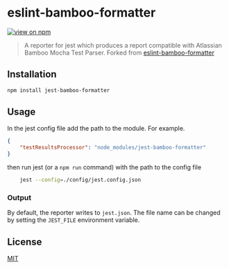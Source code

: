 # eslint-bamboo-formatter
[![view on npm](http://img.shields.io/npm/v/eslint-bamboo-formatter.svg?style=flat)](https://www.npmjs.org/package/eslint-bamboo-formatter)

> A reporter for jest which produces a report compatible with Atlassian Bamboo Mocha Test Parser. Forked from [eslint-bamboo-formatter
](https://github.com/voidberg/eslint-bamboo-formatter)

## Installation

```sh
npm install jest-bamboo-formatter
```

## Usage

In the jest config file add the path to the module. For example.

```json
{
    "testResultsProcessor": "node_modules/jest-bamboo-formatter"
}
```

then run jest (or a `npm run` command) with the path to the config file

```sh
    jest --config=./config/jest.config.json
```

### Output

By default, the reporter writes to `jest.json`. The file name can be changed by setting the `JEST_FILE` environment variable.

## License

[MIT](https://github.com/adalbertoteixeira/jest-bamboo-formatter/blob/master/LICENSE)
